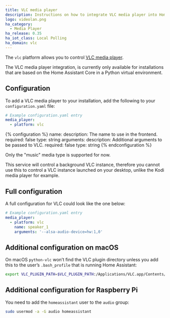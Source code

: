 ```yaml
---
title: VLC media player
description: Instructions on how to integrate VLC media player into Home Assistant.
logo: videolan.png
ha_category:
  - Media Player
ha_release: 0.35
ha_iot_class: Local Polling
ha_domain: vlc
---
```


The `vlc` platform allows you to control [VLC media player](https://www.videolan.org/vlc/index.html).

<div class='note'>

The VLC media player integration, is currently only available for installations that are based on the Home Assistant Core in a Python virtual environment.

</div>

## Configuration

To add a VLC media player to your installation, add the following to your `configuration.yaml` file:

```yaml
# Example configuration.yaml entry
media_player:
  - platform: vlc
```

{% configuration %}
name:
  description: The name to use in the frontend.
  required: false
  type: string
arguments:
  description: Additional arguments to be passed to VLC.
  required: false
  type: string
{% endconfiguration %}

Only the "music" media type is supported for now.

This service will control a background VLC instance, therefore you cannot use this to control a VLC instance launched on your desktop, unlike the Kodi media player for example.

## Full configuration

A full configuration for VLC could look like the one below:

```yaml
# Example configuration.yaml entry
media_player:
  - platform: vlc
    name: speaker_1
    arguments: '--alsa-audio-device=hw:1,0'
```

## Additional configuration on macOS

On macOS `python-vlc` won’t find the VLC plugin directory unless you add this to the user’s `.bash_profile` that is running Home Assistant:

```bash
export VLC_PLUGIN_PATH=$VLC_PLUGIN_PATH:/Applications/VLC.app/Contents/MacOS/plugins
```

## Additional configuration for Raspberry Pi

You need to add the `homeassistant` user to the `audio` group:

```bash
sudo usermod -a -G audio homeassistant
```

